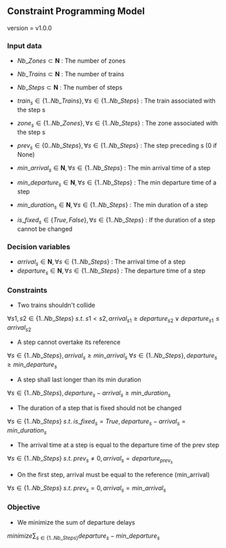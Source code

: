 ## Constraint Programming Model

version = v1.0.0

### Input data

- $`Nb\_Zones \subset \mathbf{N}`$ : The number of zones
- $`Nb\_Trains \subset \mathbf{N}`$ : The number of trains
- $`Nb\_Steps \subset \mathbf{N}`$ : The number of steps



- $`train_s \in \{1..Nb\_Trains\}, \forall s \in \{1..Nb\_Steps\}`$ : The train associated with the step s
- $`zone_s \in \{1..Nb\_Zones\}, \forall s \in \{1..Nb\_Steps\}`$ : The zone associated with the step s
- $`prev_s \in \{0..Nb\_Steps\}, \forall s \in \{1..Nb\_Steps\}`$ : The step preceding s (0 if None)


- $`min\_arrival_s \in \mathbf{N}, \forall s \in \{1..Nb\_Steps\}`$ : The min arrival time of a step
- $`min\_departure_s \in \mathbf{N}, \forall s \in \{1..Nb\_Steps\}`$ : The min departure time of a step
- $`min\_duration_s \in \mathbf{N}, \forall s \in \{1..Nb\_Steps\}`$ : The min duration of a step

- $`is\_fixed_s \in \{True, False\}, \forall s \in \{1..Nb\_Steps\}`$ : If the duration of a step cannot be changed

### Decision variables

- $`arrival_s \in \mathbf{N}, \forall s \in \{1..Nb\_Steps\}`$ : The arrival time of a step
- $`departure_s \in \mathbf{N}, \forall s \in \{1..Nb\_Steps\}`$ : The departure time of a step

### Constraints

- Two trains shouldn't collide

$`\forall s1, s2 \in \{1..Nb\_Steps\} \; s.t. \; s1 < s2, arrival_{s1} \geq departure_{s2} \lor departure_{s1} \leq arrival_{s2}`$

- A step cannot overtake its reference

$`\forall s \in \{1..Nb\_Steps\}, arrival_s \geq min\_arrival_s`$
$`\forall s \in \{1..Nb\_Steps\}, departure_s \geq min\_departure_s`$

- A step shall last longer than its min duration

$`\forall s \in \{1..Nb\_Steps\}, departure_s - arrival_s \geq min\_duration_s`$

- The duration of a step that is fixed should not be changed

$`\forall s \in \{1..Nb\_Steps\} \; s.t. \; is\_fixed_s = True, departure_s - arrival_s = min\_duration_s`$

- The arrival time at a step is equal to the departure time of the prev step

$`\forall s \in \{1..Nb\_Steps\} \; s.t. \; prev_s \neq 0, arrival_s = departure_{prev_s}`$

- On the first step, arrival must be equal to the reference (min_arrival)

$`\forall s \in \{1..Nb\_Steps\} \; s.t. \; prev_s = 0, arrival_s = min\_arrival_s`$


### Objective

- We minimize the sum of departure delays

$`minimize \sum_{s \in \{1..Nb\_Steps\}} departure_s - min\_departure_s`$